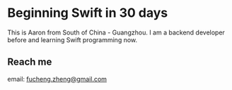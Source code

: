 # Beginning Swift in 30 days

This is Aaron from South of China - Guangzhou. I am a backend developer before and  learning Swift programming now.

## Reach me ##

email: fucheng.zheng@gmail.com